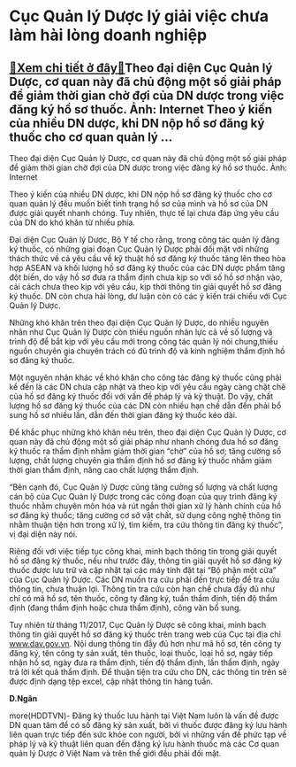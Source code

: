 Cục Quản lý Dược lý giải việc chưa làm hài lòng doanh nghiệp
============================================================

[:gift:Xem chi tiết ở đây:gift:](https://hddtvn.com/cuc-quan-ly-duoc-ly-giai-viec-chua-lam-hai-long-doanh-nghiep/)Theo đại diện Cục Quản lý Dược, cơ quan này đã chủ động một số giải pháp để giảm thời gian chờ đợi của DN dược trong việc đăng ký hồ sơ thuốc. Ảnh: Internet Theo ý kiến của nhiều DN dược, khi DN nộp hồ sơ đăng ký thuốc cho cơ quan quản lý …
------------------------------------------------------------------------------------------------------------------------------------------------------------------------------------------------------------------------------------------------







 






 Theo đại diện Cục Quản lý Dược, cơ quan này đã chủ động một số giải pháp để giảm thời gian chờ đợi của DN dược trong việc đăng ký hồ sơ thuốc. Ảnh: Internet 


Theo ý kiến của nhiều DN dược, khi DN nộp hồ sơ đăng ký thuốc cho cơ quan quản lý đều muốn biết tình trạng hồ sơ của mình và hồ sơ của DN được giải quyết nhanh chóng. Tuy nhiên, thực tế lại chưa đáp ứng yêu cầu của DN do khó khăn từ nhiều phía.


 Đại diện Cục Quản lý Dược, Bộ Y tế cho rằng, trong công tác quản lý đăng ký thuốc, có những giai đoạn Cục Quản lý Dược phải đối mặt với những thách thức về cả yêu cầu về kỹ thuật hồ sơ đăng ký thuốc tăng lên theo hòa hợp ASEAN và khối lượng hồ sơ đăng ký thuốc của các DN dược phẩm tăng đột biến, do vậy hồ sơ đưa ra thẩm định chưa kịp so với số hồ sơ nhận vào, cải cách chưa theo kịp với yêu cầu, kịp thời thông tin giải quyết hồ sơ đăng ký thuốc. DN còn chưa hài lòng, dư luận còn có các ý kiến trái chiều với Cục Quản lý Dược.


 Những khó khăn trên theo đại diện Cục Quản lý Dược, do nhiều nguyên nhân như Cục Quản lý Dược còn thiếu nguồn nhân lực cả về số lượng và trình độ để bắt kịp với yêu cầu mới trong công tác quản lý nói chung,thiếu nguồn chuyên gia chuyên trách có đủ trình độ và kinh nghiệm thẩm định hồ sơ đăng ký thuốc. 


 Một nguyên nhân khác về khó khăn cho công tác đăng ký thuốc cũng phải kể đến là các DN chưa cập nhật và theo kịp với yêu cầu ngày càng chặt chẽ của hồ sơ đăng ký thuốc đối với vấn đề pháp lý và kỹ thuật. Do vậy, chất lượng hồ sơ đăng ký thuốc của các DN còn nhiều hạn chế dẫn đến phải bổ sung hồ sơ nhiều lần, dẫn đến thời gian đăng ký thuốc kéo dài.


 Để khắc phục những khó khăn nêu trên, theo đại diện Cục Quản lý Dược, cơ quan này đã chủ động một số giải pháp như nhanh chóng đưa hồ sơ đăng ký thuốc ra thẩm định nhằm giảm thời gian “chờ” của hồ sơ; tăng cường số lượng, chất lượng chuyên gia thẩm định hồ sơ đăng ký thuốc nhằm giảm thời gian thẩm định, nâng cao chất lượng thẩm định.


 “Bên cạnh đó, Cục Quản lý Dược cũng tăng cường số lượng và chất lượng cán bộ của Cục Quản lý Dược trong các công đoạn của quy trình đăng ký thuốc nhằm chuyên môn hóa và rút ngắn thời gian xử lý hành chính của hồ sơ đăng ký thuốc; tăng cường cơ sở vật chất, sử dụng công nghệ thông tin nhằm thuận tiện hơn trong xử lý, tìm kiếm, tra cứu thông tin đăng ký thuốc”, vị đại diện này nói.


 Riêng đối với việc tiếp tục công khai, minh bạch thông tin trong giải quyết hồ sơ đăng ký thuốc, nếu như trước đây, thông tin giải quyết hồ sơ đăng ký thuốc được lưu trữ và cập nhật tại các máy tính đặt tại “Bộ phận một cửa” của Cục Quản lý Dược. Các DN muốn tra cứu phải đến trực tiếp để tra cứu thông tin, chưa thuận lợi. Thông tin tra cứu còn hạn chế chưa đầy đủ như chỉ có mã hồ sơ, tên thuốc, công ty đăng ký, tuần thẩm định, tiến độ thẩm định (đang thẩm định hoặc chưa thẩm định), công văn bổ sung. 


 Tuy nhiên từ tháng 11/2017, Cục Quản lý Dược sẽ công khai, minh bạch thông tin giải quyết hồ sơ đăng ký thuốc trên trang web của Cục tại địa chỉ www.dav.gov.vn. Nội dung thông tin đầy đủ hơn như mã hồ sơ, tên công ty đăng ký, tên công ty sản xuất, tên thuốc, loại thuốc, loại hồ sơ, ngày tiếp nhận hồ sơ, ngày đưa ra thẩm định, tiến độ thẩm định, lần thẩm định, ngày trả lời kết quả thẩm định. Để thuận tiện tra cứu cho DN, các thông tin trên sẽ được định dạng tệp excel, cập nhật thông tin hàng tuần.






**D.Ngân**



more(HDDTVN)- Đăng ký thuốc lưu hành tại Việt Nam luôn là vấn đề được DN quan tâm để có số đăng ký sản xuất, bởi vì thuốc được đăng ký lưu hành liên quan trực tiếp đến sức khỏe con người, bởi vì những vấn đề phức tạp về pháp lý và kỹ thuật liên quan đến đăng ký lưu hành thuốc mà các Cơ quan quản lý Dược ở Việt Nam và trên thế giới đều phải đối mặt.

